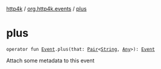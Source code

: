 [http4k](../index.md) / [org.http4k.events](index.md) / [plus](./plus.md)

# plus

`operator fun `[`Event`](-event/index.md)`.plus(that: `[`Pair`](https://kotlinlang.org/api/latest/jvm/stdlib/kotlin/-pair/index.html)`<`[`String`](https://kotlinlang.org/api/latest/jvm/stdlib/kotlin/-string/index.html)`, `[`Any`](https://kotlinlang.org/api/latest/jvm/stdlib/kotlin/-any/index.html)`>): `[`Event`](-event/index.md)

Attach some metadata to this event

